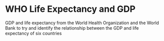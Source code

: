 # WHO Life Expectancy and GDP
 GDP and life expectancy from the World Health Organization and the World Bank to try and identify the relationship between the GDP and life expectancy of six countries
